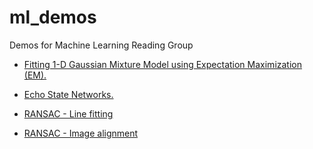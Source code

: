 # ml_demos
Demos for Machine Learning Reading Group

* [Fitting 1-D Gaussian Mixture Model using Expectation Maximization (EM).](/EM/)

* [Echo State Networks.](/echo_state/)

* [RANSAC - Line fitting](/ransac/README.md#line-fitting-demo)

* [RANSAC - Image alignment](/ransac/README.md#image-transformation-estimation-demo)